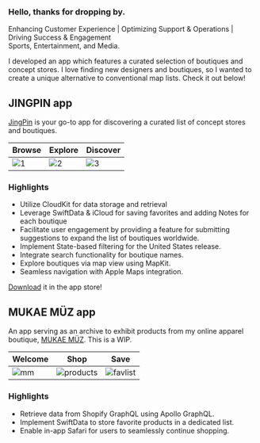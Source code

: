### Hello, thanks for dropping by.

<!--
**orgcottontee/orgcottontee** is a ✨ _special_ ✨ repository because its `README.md` (this file) appears on your GitHub profile.

Here are some ideas to get you started:

- 🔭 I’m currently working on ...

- 🌱 I’m currently learning ...
- 👯 I’m looking to collaborate on ...
- 🤔 I’m looking for help with ...
- 💬 Ask me about ...
- 📫 How to reach me: ...
- 😄 Pronouns: ...
- ⚡ Fun fact: ...
-->

Enhancing Customer Experience | Optimizing Support & Operations | Driving Success & Engagement </br>
Sports, Entertainment, and Media. </br>

I developed an app which features a curated selection of boutiques and concept stores. I love finding new designers and boutiques, so I wanted to create a unique alternative to conventional map lists. Check it out below!

## JINGPIN app
[JingPin](https://apps.apple.com/us/app/jingpin/id6502470376) is your go-to app for discovering a curated list of concept stores and boutiques. 

| Browse	                            | Explore                             | Discover                            |
| ----------------------------------- | ----------------------------------- | ----------------------------------- |
|![1](https://github.com/orgcottontee/orgcottontee/assets/86264121/305a3b31-1635-4e6d-a013-c89d9f7827ba)|![2](https://github.com/orgcottontee/orgcottontee/assets/86264121/c83ba2f7-e55d-4b2e-889f-8f256d4656c9)|![3](https://github.com/orgcottontee/orgcottontee/assets/86264121/8b286f11-7d4e-41f3-9e6f-f00dd16528b1)|

### Highlights
- Utilize CloudKit for data storage and retrieval
- Leverage SwiftData & iCloud for saving favorites and adding Notes for each boutique
- Facilitate user engagement by providing a feature for submitting suggestions to expand the list of boutiques worldwide.
- Implement State-based filtering for the United States release.
- Integrate search functionality for boutique names.
- Explore boutiques via map view using MapKit.
- Seamless navigation with Apple Maps integration.

[Download](https://apps.apple.com/us/app/jingpin/id6502470376) it in the app store!

## MUKAE MÜZ app
An app serving as an archive to exhibit products from my online apparel boutique, [MUKAE MÜZ](https://www.mukaemuz.co). This is a WIP.

| Welcome | Shop | Save |
| ----------------------------------- | ----------------------------------- | ------------------------------------------- |
| ![mm](https://github.com/orgcottontee/orgcottontee/assets/86264121/8b790e6b-2e60-4db5-a7a0-ce7fc85cfa4a) | ![products](https://github.com/orgcottontee/orgcottontee/assets/86264121/c6b58d4e-e8a1-42c0-a8b6-d23346cf6cd4) | ![favlist](https://github.com/orgcottontee/orgcottontee/assets/86264121/2fe85be6-1bc1-4bda-b746-d4fb71005965) |

### Highlights
- Retrieve data from Shopify GraphQL using Apollo GraphQL.
- Implement SwiftData to store favorite products in a dedicated list.
- Enable in-app Safari for users to seamlessly continue shopping.
